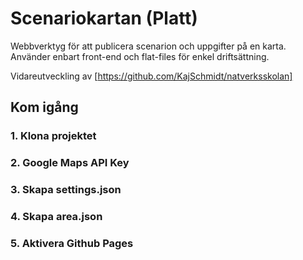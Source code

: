 # Scenariokartan (Platt)

Webbverktyg för att publicera scenarion och uppgifter på en karta. Använder enbart front-end och flat-files för enkel driftsättning.

Vidareutveckling av [https://github.com/KajSchmidt/natverksskolan]

## Kom igång

### 1. Klona projektet

### 2. Google Maps API Key

### 3. Skapa settings.json

### 4. Skapa area.json

### 5. Aktivera Github Pages